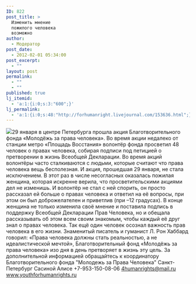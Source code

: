 ```yaml
---
ID: 822
post_title: >
  Изменить мнение
  пожилого человека
  возможно
author:
  - Модератор
post_date:
  - 2012-02-01 05:34:00
post_excerpt:
  - ""
layout: post
permalink:
  - ""
  - ""
published: true
lj_itemid:
  - 'a:1:{i:0;s:3:"600";}'
lj_permalink:
  - 'a:1:{i:0;s:48:"http://forhumanright.livejournal.com/153636.html";}'
---
```


<img src="http://cs5338.vk.com/u132145096/132409092/x_5b26039f.jpg" />29 января в центре Петербурга прошла акция Благотворительного фонда «Молодёжь за права человека». Во время акции недалеко от станции метро «Площадь Восстания» волонтёр фонда просветил 48 человек о правах человека, собирая подписи под петицией о претворении в жизнь Всеобщей Декларации.
Во время акций волонтёры часто сталкиваются с людьми, которые считают что права человека вещь бесполезная. И акция, прошедшая 29 января, не стала исключением. В этот раз в числе несогласных оказалась пожилая женщина, которая искренне верила, что просветительскими акциями дел не изменишь. И волонтёр не стал с ней спорить, он просто рассказал ей больше о правах человека и ответил на её вопросы, при этом он был доброжелателен и приветлив (при –12 градусах). В конце женщина не только изменила своё мнение и поставила подпись в поддержку Всеобщей Декларации Прав Человека, но и обещала рассказывать об этом всем своим знакомым, чтобы каждый её друг знал о правах человека.
Так ещё один человек осознал важность прав человека в его жизни. Знаменитый писатель и гуманист Л. Рон Хаббард говорил: «Права человека должны стать реальностью, а не идеалистической мечтой», Благотворительный фонд «Молодёжь за права человека» изо дня в день претворяет в жизнь эту цель.
За дополнительной информацией обращайтесь к координатору
Благотворительного фонда
"Молодежь за Права Человека" Санкт-Петербург 
Сасиной Алисе 
+7-953-150-08-06 
4humanrights@mail.ru
www.youthforhumanrights.ru